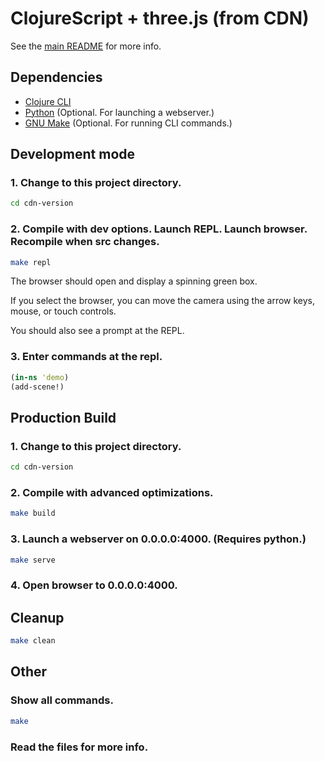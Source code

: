 # ClojureScript + three.js (from CDN)

See the [main README](../README.md) for more info.

## Dependencies

* [Clojure CLI](https://clojure.org/guides/deps_and_cli)
* [Python](https://www.python.org/) (Optional. For launching a webserver.)
* [GNU Make](https://www.gnu.org/software/make/) (Optional. For running CLI commands.)

## Development mode

### 1. Change to this project directory.
```bash
cd cdn-version
```

### 2. Compile with dev options. Launch REPL. Launch browser. Recompile when src changes.
```bash
make repl
```

The browser should open and display a spinning green box.

If you select the browser, you can move the camera using the arrow keys, mouse,
or touch controls.

You should also see a prompt at the REPL.

### 3. Enter commands at the repl.
```clojure
(in-ns 'demo)
(add-scene!)
```

## Production Build

### 1. Change to this project directory.
```bash
cd cdn-version
```

### 2. Compile with advanced optimizations.
```bash
make build
```

### 3. Launch a webserver on 0.0.0.0:4000. (Requires python.)
```bash
make serve
```

### 4. Open browser to 0.0.0.0:4000.

## Cleanup
```bash
make clean
```

## Other

### Show all commands.
```bash
make
```

### Read the files for more info.
